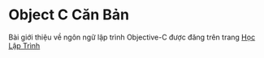 # Object C Căn Bản
Bài giới thiệu về ngôn ngữ lập trình Objective-C được đăng trên trang <a href="www.hoclaptrinh.org" title="Học Lập Trình Objective-C">Học Lập Trình</a>

